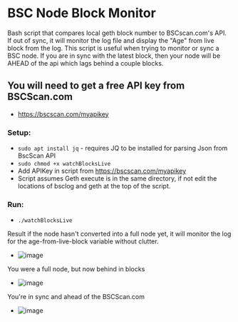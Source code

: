 # BSC Node Block Monitor
Bash script that compares local geth block number to BSCscan.com's API. If out of sync, it will monitor the log file and display the "Age" from live block from the log. This script is useful when trying to monitor or sync a BSC node. If you are in sync with the latest block, then your node will be AHEAD of the api which lags behind a couple blocks.

## You will need to get a free API key from BSCScan.com
- https://bscscan.com/myapikey

### Setup:
- ```sudo apt install jq``` - requires JQ to be installed for parsing Json from BscScan API
- ```sudo chmod +x watchBlocksLive```
- Add APIKey in script from https://bscscan.com/myapikey
- Script assumes Geth execute is in the same directory, if not edit the locations of bsclog and geth at the top of the script.

### Run:
- ```./watchBlocksLive```

Result if the node hasn't converted into a full node yet, it will monitor the log for the age-from-live-block variable without clutter.
- ![image](https://user-images.githubusercontent.com/28745523/117009256-8974ea00-acb9-11eb-8aa9-5bab9edbbf40.png)

You were a full node, but now behind in blocks
- ![image](https://user-images.githubusercontent.com/28745523/117009362-a7dae580-acb9-11eb-9c51-25fb5ad8a25a.png)

You're in sync and ahead of the BSCScan.com
- ![image](https://user-images.githubusercontent.com/28745523/117009521-da84de00-acb9-11eb-90a7-8e5e4a1abe48.png)

